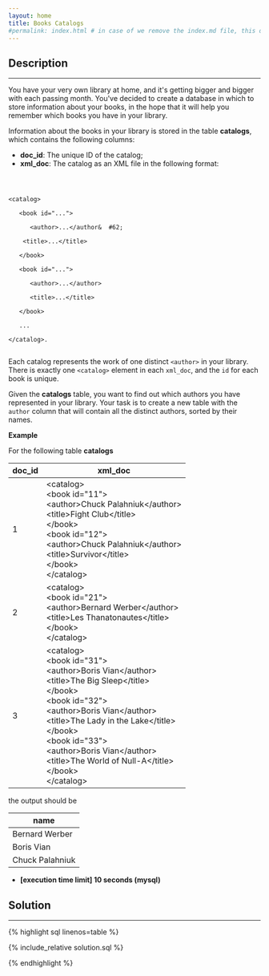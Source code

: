 ```yaml
---
layout: home
title: Books Catalogs
#permalink: index.html # in case of we remove the index.md file, this doc will be the index page
---
```


<div class="row">
<div class="columnStmt" markdown="1">

## Description
------
You have your very own library at home, and it's getting bigger and bigger with each passing month. You've decided to create a database in which to store information about your books, in the hope that it will help you remember which books you have in your library.

Information about the books in your library is stored in the table **catalogs**, which contains the following columns:

* **doc_id**: The unique ID of the catalog;
* **xml_doc**: The catalog as an XML file in the following format:
<code>
<br>
&#60;catalog&#62;<br>
  &nbsp;&#60;book id="..."&#62;<br>
    &nbsp;&nbsp;&#60;author&#62;...&#60;/author&&nbsp;&nbsp;#62;<br>
    &#60;title&#62;...&#60;/title&#62;<br>
  &nbsp;&#60;/book&#62;<br>
  &nbsp;&#60;book id="..."&#62;<br>
    &nbsp;&nbsp;&#60;author&#62;...&#60;/author&#62;<br>
    &nbsp;&nbsp;&#60;title&#62;...&#60;/title&#62;<br>
  &nbsp;&#60;/book&#62;<br>
  &nbsp;...<br>
&#60;/catalog&#62;.<br>
</code>

Each catalog represents the work of one distinct <code>&#60;author&#62;</code> in your library. There is exactly one <code>&#60;catalog&#62;</code> element in each <code>xml_doc</code>, and the <code>id</code> for each book is unique.

Given the **catalogs** table, you want to find out which authors you have represented in your library. Your task is to create a new table with the <code>author</code> column that will contain all the distinct authors, sorted by their names.

**Example**

For the following table **catalogs**

| doc_id | xml_doc                                                                                                                                                                                                                                                                                                                                                                                                                                                                                                            |
| ------ | ------------------------------------------------------------------------------------------------------------------------------------------------------------------------------------------------------------------------------------------------------------------------------------------------------------------------------------------------------------------------------------------------------------------------------------------------------------------------------------------------------------------ |
| 1      | &#60;catalog&#62; <br> &#60;book id="11"&#62; <br> &#60;author&#62;Chuck Palahniuk&#60;/author&#62; <br> &#60;title&#62;Fight Club&#60;/title&#62; <br> &#60;/book&#62; <br> &#60;book id="12"&#62; <br> &#60;author&#62;Chuck Palahniuk&#60;/author&#62; <br> &#60;title&#62;Survivor&#60;/title&#62; <br> &#60;/book&#62; <br> &#60;/catalog&#62;                                                                                                                                                                |
| 2      | &#60;catalog&#62; <br> &#60;book id="21"&#62; <br> &#60;author&#62;Bernard Werber&#60;/author&#62; <br> &#60;title&#62;Les Thanatonautes&#60;/title&#62; <br> &#60;/book&#62; <br> &#60;/catalog&#62;                                                                                                                                                                                                                                                                                                              |
| 3      | &#60;catalog&#62; <br> &#60;book id="31"&#62; <br> &#60;author&#62;Boris Vian&#60;/author&#62; <br> &#60;title&#62;The Big Sleep&#60;/title&#62; <br> &#60;/book&#62; <br> &#60;book id="32"&#62; <br> &#60;author&#62;Boris Vian&#60;/author&#62; <br> &#60;title&#62;The Lady in the Lake&#60;/title&#62; <br> &#60;/book&#62; <br> &#60;book id="33"&#62; <br> &#60;author&#62;Boris Vian&#60;/author&#62; <br> &#60;title&#62;The World of Null-A&#60;/title&#62; <br> &#60;/book&#62; <br> &#60;/catalog&#62; |

the output should be

| name  |
| ----  |
|Bernard Werber|
|Boris Vian|
|Chuck Palahniuk|

* **[execution time limit] 10 seconds (mysql)**

</div>
<div class="columnSol" markdown="1">

## Solution
------

{% highlight sql linenos=table %}

{% include_relative solution.sql %}

{% endhighlight %}

</div>
</div>
